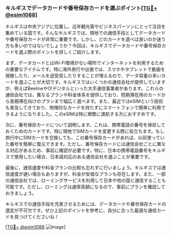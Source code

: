 ### キルギスでデータカードや番号保存カードを選ぶポイント[[TG💪+ @esim1088](https://t.me/s/esim1088)]

キルギスは中央アジアに位置し、近年観光客やビジネスパーソンにとって注目を集めている国です。そんなキルギスでは、現地での通信手段としてデータカードや番号保存カードが非常に重要です。しかし、どのカードを選べば良いのか迷う方も多いのではないでしょうか？今回は、キルギスでデータカードや番号保存カードを選ぶ際のポイントを詳しくご紹介します。

まず、データカードとはWi-Fi環境がない場所でインターネットを利用するための重要なアイテムです。特に海外旅行や出張では、スマホやタブレットで動画を視聴したり、メールを送受信したりすることが増えるので、データ容量の多いカードを選ぶことが大切です。キルギスではいくつかの通信会社が提供していますが、例えばBeelineやO!デジタルといった大手通信事業者があります。これらの通信会社では、異なるプランや料金体系を提供しており、短期滞在用のカードから長期滞在向けのプランまで幅広く選べます。また、最近ではeSIMという技術も普及してきており、物理的なカードを持たずにスマートフォンで簡単に利用できるようになりました。このeSIMは特に頻繁に渡航する方におすすめです。

次に、番号保存カードについて説明します。これは、携帯電話の番号を保存しておくためのカードです。特に現地でSIMカードを変更する際に役立ちます。もし旅行中にSIMカードを交換しても、この番号保存カードがあれば、以前使っていた番号を簡単に復元できます。ただし、番号保存カードには通信会社ごとに異なる対応があるため、事前に確認が必要です。特に、日本の携帯電話番号をキルギスで使用したい場合、日本語対応のある通信会社を選ぶことが重要です。

最後に、通信速度や料金プランの比較も忘れずに行いましょう。キルギスでは通信速度が遅い場合もありますが、料金が安価なプランも存在します。また、一部の通信会社では、ローミングサービスを利用して日本や他の国と通信することも可能です。ただし、ローミングは通常高額になるので、事前にプランを確認しておきましょう。

キルギスでの通信手段を充実させるためには、データカードや番号保存カードの選定が不可欠です。ぜひ上記のポイントを参考に、自分に合った最適な通信カードを見つけてくださいね！

[[TG💪+ @esim1088](https://t.me/s/esim1088) ![Image](https://i.postimg.cc/Y0z9fWf4/image.png)]